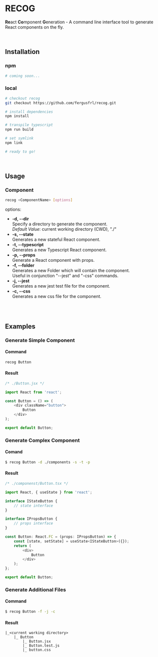 # RECOG
**Re**act **Co**mponent **G**eneration - A command line interface tool to generate React components on the fly.

<br/>

## Installation
### npm
```bash
# coming soon...
```

### local
```bash
# checkout recog
git checkout https://github.com/fergusfrl/recog.git

# install dependencies
npm install

# transpile typescript
npm run build

# set symlink
npm link

# ready to go!
```

<br/>

## Usage
### Component
```bash
recog <ComponentName> [options]
```
options:
- **-d, --dir**<br/>
Specify a directory to generate the component.<br/>
_Default Value_: current working directory (CWD), "./"
- **-s, --state**<br/>
Generates a new stateful React component.
- **-t, --typescript**<br/>
Generates a new Typescript React component.
- **-p, --props**<br/>
Generate a React component with props.
- **-f, --folder**<br/>
Generates a new Folder which will contain the component.<br/>
Useful in conjunction "--jest" and "-css" commands.
- **-j, --jest**<br/>
Generates a new jest test file for the component.
- **-c, --css**<br/>
Generates a new css file for the component.
<br/>
<br/>

## Examples
### Generate Simple Component
#### Command
```bash
recog Button
```
#### Result
```javascript
/* ./Button.jsx */

import React from 'react';

const Button = () => (
    <div className="button">
        Button
    </div>
);

export default Button;
```

### Generate Complex Component
#### Comand
```bash
$ recog Button -d ./components -s -t -p
```
#### Result
```javascript
/* ./componenst/Button.tsx */

import React, { useState } from 'react';

interface IStateButton {
    // state interface
}

interface IPropsButton {
    // props interface
}

const Button: React.FC = (props: IPropsButton) => {
    const [state, setState] = useState<IStateButton>({});
    return (
        <div>
            Button
        </div>
    );
};

export default Button;
```

### Generate Additional Files
#### Command
```bash
$ recog Button -f -j -c
```
#### Result
```
|_<current working directory>
    |_ Button
        |_ Button.jsx
        |_ Button.test.js
        |_ button.css
```
